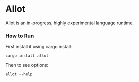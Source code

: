 # Allot

Allot is an in-progress, highly experimental language runtime.

### How to Run

First install it using cargo install:
```shell
cargo install allot
```

Then to see options:
```shell
allot --help
```

